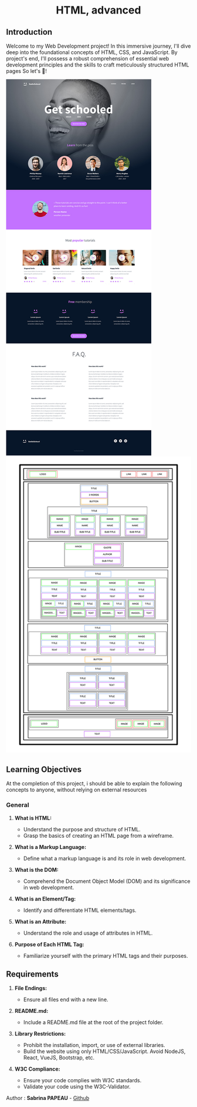 <h1 align="center">HTML, advanced</h1>

## Introduction


Welcome to my Web Development project! In this immersive journey, I'll dive deep into the foundational concepts of HTML, CSS, and JavaScript. By project's end, I'll possess a robust comprehension of essential web development principles and the skills to craft meticulously structured HTML pages So let's 🚀! 


![image1](./images/image1.jpg)
![image2](./images/image2.jpg)

## Learning Objectives

At the completion of this project, i should be able to explain the following concepts to anyone, without relying on external resources

### General

1. **What is HTML:**
   - Understand the purpose and structure of HTML.
   - Grasp the basics of creating an HTML page from a wireframe.

2. **What is a Markup Language:**
   - Define what a markup language is and its role in web development.

3. **What is the DOM:**
   - Comprehend the Document Object Model (DOM) and its significance in web development.

4. **What is an Element/Tag:**
   - Identify and differentiate HTML elements/tags.

5. **What is an Attribute:**
   - Understand the role and usage of attributes in HTML.

6. **Purpose of Each HTML Tag:**
   - Familiarize yourself with the primary HTML tags and their purposes.

## Requirements

1. **File Endings:**
   - Ensure all files end with a new line.

2. **README.md:**
   - Include a README.md file at the root of the project folder.

3. **Library Restrictions:**
   - Prohibit the installation, import, or use of external libraries.
   - Build the website using only HTML/CSS/JavaScript. Avoid NodeJS, React, VueJS, Bootstrap, etc.

4. **W3C Compliance:**
   - Ensure your code complies with W3C standards.
   - Validate your code using the W3C-Validator.


Author  :   **Sabrina PAPEAU** - [Github](https://github.com/Holbiwan)
